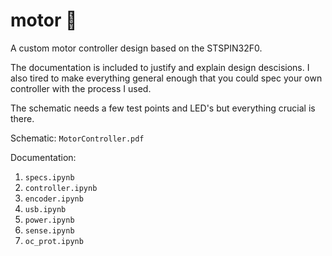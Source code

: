 # motor 🛞
A custom motor controller design based on the STSPIN32F0.

The documentation is included to justify and explain design descisions. I also tired to make everything general enough that you could spec your own controller with the process I used.

The schematic needs a few test points and LED's but everything crucial is there.

Schematic: `MotorController.pdf`

Documentation:
1. `specs.ipynb`
2. `controller.ipynb`
3. `encoder.ipynb`
4. `usb.ipynb`
5. `power.ipynb`
6. `sense.ipynb`
7. `oc_prot.ipynb`
